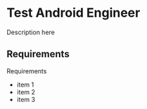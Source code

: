 # Test Android Engineer

Description here

## Requirements

Requirements

* item 1
* item 2
* item 3
